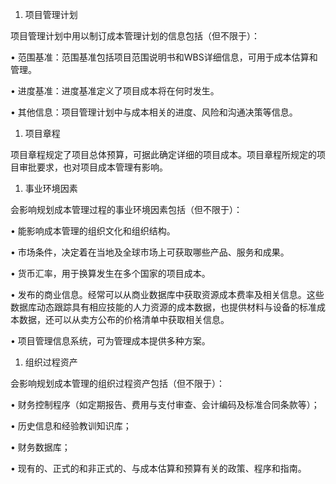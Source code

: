 
1. 项目管理计划

项目管理计划中用以制订成本管理计划的信息包括（但不限于）：

• 范围基准：范围基准包括项目范围说明书和WBS详细信息，可用于成本估算和管理。

• 进度基准：进度基准定义了项目成本将在何时发生。



• 其他信息：项目管理计划中与成本相关的进度、风险和沟通决策等信息。



1. 项目章程

项目章程规定了项目总体预算，可据此确定详细的项目成本。项目章程所规定的项目审批要求，也对项目成本管理有影响。

1. 事业环境因素

会影响规划成本管理过程的事业环境因素包括（但不限于）：

• 能影响成本管理的组织文化和组织结构。

• 市场条件，决定着在当地及全球市场上可获取哪些产品、服务和成果。

• 货币汇率，用于换算发生在多个国家的项目成本。

• 发布的商业信息。经常可以从商业数据库中获取资源成本费率及相关信息。这些数据库动态跟踪具有相应技能的人力资源的成本数据，也提供材料与设备的标准成本数据，还可以从卖方公布的价格清单中获取相关信息。

• 项目管理信息系统，可为管理成本提供多种方案。



1. 组织过程资产

会影响规划成本管理的组织过程资产包括（但不限于）：

• 财务控制程序（如定期报告、费用与支付审查、会计编码及标准合同条款等）；

• 历史信息和经验教训知识库；

• 财务数据库；

• 现有的、正式的和非正式的、与成本估算和预算有关的政策、程序和指南。
